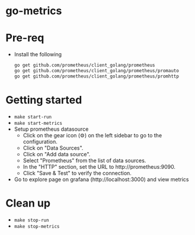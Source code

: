 # go-metrics



# Pre-req

- Install the following

    ```bash
    go get github.com/prometheus/client_golang/prometheus
    go get github.com/prometheus/client_golang/prometheus/promauto
    go get github.com/prometheus/client_golang/prometheus/promhttp
    ```


# Getting started

- `make start-run`
- `make start-metrics`
- Setup prometheus datasource
    - Click on the gear icon (⚙️) on the left sidebar to go to the configuration.
    - Click on "Data Sources".
    - Click on "Add data source".
    - Select "Prometheus" from the list of data sources.
    - In the "HTTP" section, set the URL to http://prometheus:9090.
    - Click "Save & Test" to verify the connection.
- Go to explore page on grafana (http://localhost:3000) and view metrics

# Clean up

- `make stop-run`
- `make stop-metrics`
